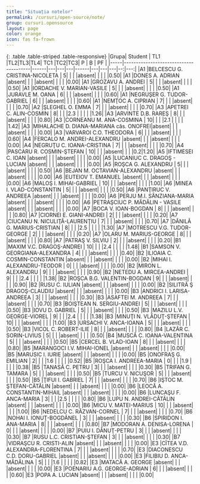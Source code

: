 ```yaml
---
title: "Situația notelor"
permalink: /cursuri/open-source/note/
group: cursuri.opensource
layout: page
color: orange
icon: fas fa-frown
---
```


{: .table .table-striped .table-responsive}
|Grupa|                Student                | TL1  |TL2|TL3|TL4| TC1  |TC2|TC3| P | B | PF |
|-----|---------------------------------------|------|---|---|---|------|---|---|---|--:|---:|
|A1   |BELCESCU G. CRISTINA-NICOLETA          |     5|   |   |   |absent|   |   |   |   |0.50|
|A1   |DONES A. ADRIAN                        |absent|   |   |   |absent|   |   |   |   |0.00|
|A1   |GROZAVU A. ANDREI                      |     5|   |   |   |absent|   |   |   |   |0.50|
|A1   |IORDACHE V. MARIAN-VASILE              |     5|   |   |   |absent|   |   |   |   |0.50|
|A1   |JURAVLE M. OANA                        |     6|   |   |   |absent|   |   |   |   |0.60|
|A1   |NEGRUŞER G. TUDOR-GABRIEL              |     6|   |   |   |absent|   |   |   |   |0.60|
|A1   |NEMŢOC A. CIPRIAN                      |     7|   |   |   |absent|   |   |   |   |0.70|
|A2   |ŞLEGHEL O. EMMA                        |     7|   |   |   |absent|   |   |   |   |0.70|
|A3   |APETREI C. ALIN-COSMIN                 |     8|   |   |   |2.3   |   |   |   |   |1.26|
|A3   |ARVINTE D.B. RAREŞ                     |     8|   |   |   |absent|   |   |   |   |0.80|
|A3   |CORNEANU M. ANA-COSMINA                |    10|   |   |   |2.1   |   |   |   |   |1.42|
|A3   |MIHALACHE D. DIANA-MARIANA căs. ONOFREI|absent|   |   |   |absent|   |   |   |   |0.00|
|A3   |VARVAROI C.O. THEODORA                 |     6|   |   |   |absent|   |   |   |   |0.60|
|A4   |FERCALO M. ANDREI-ALEXANDRU            |absent|   |   |   |absent|   |   |   |   |0.00|
|A4   |NEGRUŢU C. IOANA-CRISTINA              |     7|   |   |   |absent|   |   |   |   |0.70|
|A4   |PASCARU R. COSMIN-ŞTEFAN               |    10|   |   |   |absent|   |   |   |0.2|1.20|
|A5   |IFTIMESEI C. IOAN                      |absent|   |   |   |absent|   |   |   |   |0.00|
|A5   |LUCANIUC C. DRAGOŞ - LUCIAN            |absent|   |   |   |absent|   |   |   |   |0.00|
|A5   |ROŞCA G. ALEXANDRU                     |     5|   |   |   |absent|   |   |   |   |0.50|
|A6   |BEJAN M. OCTAVIAN-ALEXANDRU            |absent|   |   |   |absent|   |   |   |   |0.00|
|A6   |EUTEIOV T. EMANUEL                     |absent|   |   |   |absent|   |   |   |   |0.00|
|A6   |MALOŞ I. MIHAI-GABRIEL                 |    10|   |   |   |absent|   |   |   |   |1.00|
|A6   |MINEA I. VLAD-CONSTANTIN               |     5|   |   |   |absent|   |   |   |   |0.50|
|A6   |PANŢIRUC V. ANDREEA                    |absent|   |   |   |absent|   |   |   |   |0.00|
|A6   |PERJU M.I. SÂNZIANA-MARIA              |absent|   |   |   |absent|   |   |   |   |0.00|
|A6   |PETRAŞCIUC P. MĂDĂLIN - VASILE         |absent|   |   |   |absent|   |   |   |   |0.00|
|A7   |BOCA V. IOAN-BOGDAN                    |     8|   |   |   |absent|   |   |   |   |0.80|
|A7   |CIORNEI E. GIANI-ANDREI                |     2|   |   |   |absent|   |   |   |   |0.20|
|A7   |CIUCANU N. NICULIŢĂ-LAURENŢIU          |     7|   |   |   |absent|   |   |   |   |0.70|
|A7   |DĂNILĂ G. MARIUS-CRISTIAN              |     8|   |   |   |2.5   |   |   |   |   |1.30|
|A7   |MOTRESCU V.G. TUDOR-GEORGE             |     2|   |   |   |absent|   |   |   |   |0.20|
|A7   |OLARU M. MARIUS-GEORGE                 |     8|   |   |   |absent|   |   |   |   |0.80|
|A7   |PATRAŞ V. SILVIU                       |     2|   |   |   |absent|   |   |   |   |0.20|
|B1   |MAXIM V.C. DRAGOŞ-ANDREI               |    10|   |   |   |2.4   |   |   |   |   |1.48|
|B1   |SAMSON V. GEORGIANA-ALEXANDRA          |     4|   |   |   |absent|   |   |   |   |0.40|
|B2   |ILIOAIA C. COSMIN-CONSTANTIN           |absent|   |   |   |absent|   |   |   |   |0.00|
|B2   |MIHAI I. ALEXANDRU-TEODOR              |     0|   |   |   |absent|   |   |   |   |0.00|
|B2   |MIRON L. ALEXANDRU                     |     9|   |   |   |absent|   |   |   |   |0.90|
|B2   |NETEDU A. MIRCEA-ANDREI                |     9|   |   |   |2.4   |   |   |   |   |1.38|
|B2   |ROŞCA B.G. VALENTIN-BOGDAN             |     9|   |   |   |absent|   |   |   |   |0.90|
|B2   |RUSU C. IULIAN                         |absent|   |   |   |absent|   |   |   |   |0.00|
|B2   |SILITRĂ Ş DRAGOŞ-CLAUDIU               |absent|   |   |   |absent|   |   |   |   |0.00|
|B3   |ANDRICI I. LARISA-ANDREEA              |     3|   |   |   |absent|   |   |   |   |0.30|
|B3   |ASAFTEI M. ANDREEA                     |     7|   |   |   |absent|   |   |   |   |0.70|
|B3   |BOIŞTEAN N. SERGIU-ANDREI              |     5|   |   |   |absent|   |   |   |   |0.50|
|B3   |IOVU D. GABRIEL                        |     5|   |   |   |absent|   |   |   |   |0.50|
|B3   |MAZILU L.V. GEORGE-VIOREL              |     9|   |   |   |2.4   |   |   |   |   |1.38|
|B3   |MINUŢI N. VLĂDUŢ-ŞTEFAN                |    10|   |   |   |absent|   |   |   |   |1.00|
|B3   |URSACHI V. ANCA-IOANA                  |     5|   |   |   |absent|   |   |   |   |0.50|
|B3   |VICOL C. ROBERT-ILIE                   |     8|   |   |   |absent|   |   |   |   |0.80|
|B4   |LAZĂR C. SORIN-LIVIUS                  |     5|   |   |   |absent|   |   |   |   |0.50|
|B4   |MUSCĂ C. IOANA-VALENTINA               |     5|   |   |   |absent|   |   |   |   |0.50|
|B5   |CERCEL B. VLAD-IOAN                    |     8|   |   |   |absent|   |   |   |   |0.80|
|B5   |MARANGOCI I.V. MIHAI-IONEL             |absent|   |   |   |absent|   |   |   |   |0.00|
|B5   |MARUSIC I. IURIE                       |absent|   |   |   |absent|   |   |   |   |0.00|
|B5   |ONOFRAŞ G. EMILIAN                     |     2|   |   |   |1.6   |   |   |   |   |0.52|
|B5   |ROŞCA I. ANDREEA-MARIA                 |     0|   |   |   |1.9   |   |   |   |   |0.38|
|B5   |TANASĂ C. PETRU                        |     3|   |   |   |absent|   |   |   |   |0.30|
|B5   |TRIFAN G. TAMARA                       |     5|   |   |   |absent|   |   |   |   |0.50|
|B5   |TURCU V. NICUŞOR                       |     5|   |   |   |absent|   |   |   |   |0.50|
|B5   |ŢIFUI I. GABRIEL                       |     7|   |   |   |absent|   |   |   |   |0.70|
|B6   |IŞTOC M. ŞTEFAN-CĂTĂLIN                |absent|   |   |   |absent|   |   |   |   |0.00|
|B6   |LEOCĂ A. CONSTANTIN-MIHAIL             |absent|   |   |   |absent|   |   |   |   |0.00|
|B6   |LUNCAŞU F. ANCA-MARIA                  |     3|   |   |   |2.5   |   |   |   |   |0.80|
|B6   |LUPU N. ANDREI-CĂTĂLIN                 |absent|   |   |   |absent|   |   |   |   |0.00|
|B6   |MICU V. MATEI-MARIUS                   |    10|   |   |   |absent|   |   |   |   |1.00|
|B6   |NEDELCU C. RĂZVAN-CORNEL               |     7|   |   |   |absent|   |   |   |   |0.70|
|B6   |NOHAI I. IONUŢ-BOGDĂNEL                |     3|   |   |   |absent|   |   |   |   |0.30|
|B6   |SPIRIDON I. ANA-MARIA                  |     8|   |   |   |absent|   |   |   |   |0.80|
|B7   |MODORAN A. DENISA-LORENA               |     0|   |   |   |absent|   |   |   |   |0.00|
|B7   |PUIU I. DĂNUŢ-PETRU                    |     3|   |   |   |absent|   |   |   |   |0.30|
|B7   |RUSU L.C. CRISTIAN-ŞTEFAN              |     3|   |   |   |absent|   |   |   |   |0.30|
|B7   |VIDRAŞCU R. CRISTI-ALIN                |absent|   |   |   |absent|   |   |   |   |0.00|
|E3   |CÎTEA V.D. ALEXANDRA-FLORENTINA        |     7|   |   |   |absent|   |   |   |   |0.70|
|E3   |DIACONESCU C.D. DORU-GABRIEL           |absent|   |   |   |absent|   |   |   |   |0.00|
|E3   |FILIBIU D. ANCA-MĂDĂLINA               |     5|   |   |   |1.6   |   |   |   |   |0.82|
|E3   |MATACĂ A. GEORGE                       |absent|   |   |   |absent|   |   |   |   |0.00|
|E3   |POENARIU A.G. GEORGE-ADRIAN            |     6|   |   |   |absent|   |   |   |   |0.60|
|E3   |POPA A. LUCIAN                         |absent|   |   |   |absent|   |   |   |   |0.00|
